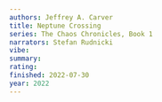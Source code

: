 ```yaml
---
authors: Jeffrey A. Carver
title: Neptune Crossing
series: The Chaos Chronicles, Book 1
narrators: Stefan Rudnicki
vibe:
summary:
rating:
finished: 2022-07-30
year: 2022
---
```


